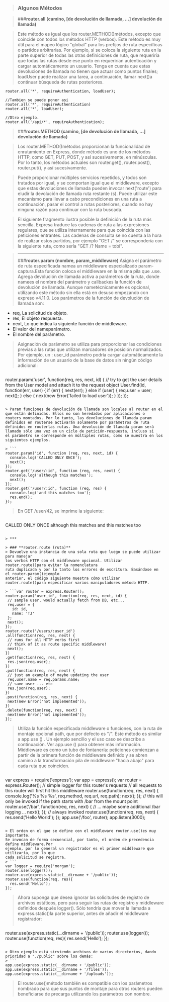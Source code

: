 > ### Algunos Métodos

>  ###**router.all (camino, [de devolución de llamada, ...] devolución de llamada)**

> Este método es igual que los router.METHOD()métodos, excepto que coincide con todos los métodos HTTP (verbos).
Este método es muy útil para el mapeo lógico "global" para los prefijos de ruta específicas o partidos arbitrarias. 
Por ejemplo, si se coloca la siguiente ruta en la parte superior de todas las otras definiciones de ruta, que requeriría 
que todas las rutas desde ese punto en requerirían autenticación y cargar automáticamente un usuario. Tenga en cuenta que 
estas devoluciones de llamada no tienen que actuar como puntos finales; loadUser puede realizar una tarea, a continuación, 
llamar next()a continuar búsqueda de rutas posteriores.


```
router.all('*', requireAuthentication, loadUser);

//Tambien se puede poner asi
router.all('*', requireAuthentication)
router.all('*', loadUser);

//Otro ejemplo.
router.all('/api/*', requireAuthentication);

```

> ###**router.METHOD (camino, [de devolución de llamada, ...] devolución de llamada)**

> Los router.METHOD()métodos proporcionan la funcionalidad de enrutamiento en Express, donde método es uno de los métodos HTTP, 
como GET, PUT, POST, y así sucesivamente, en minúsculas. Por lo tanto, los métodos actuales son router.get(), router.post(), 
router.put(), y así sucesivamente.

> Puede proporcionar múltiples servicios repetidos, y todos son tratados por igual, y se comportan igual que el middleware,
excepto que estas devoluciones de llamada pueden invocar next('route') para eludir la devolución de llamada ruta restante (s).
Puede utilizar este mecanismo para llevar a cabo precondiciones en una ruta a continuación,
pasar el control a rutas posteriores, cuando no hay ninguna razón para continuar con la ruta buscada.

> El siguiente fragmento ilustra posible la definición de la ruta más sencilla. Expresa traduce las cadenas de ruta a las 
expresiones regulares, que se utiliza internamente para que coincida con las peticiones entrantes. Las cadenas de consulta
se no cuenta a la hora de realizar estos partidos, por ejemplo "GET /" se correspondería con la siguiente ruta, como sería 
"GET /? Name = tobi".


> ***
> ###**router.param (nombre, param_middleware)**
Asigna el parámetro de ruta especificada namea un middleware especializado param-captura.Esta función coloca el middleware en la
misma pila que .use. Agrega devolución de llamada activa a parámetros de la ruta, donde namees el nombre del parámetro y callbackes 
la función de devolución de llamada. Aunque nametécnicamente es opcional, utilizando este método sin ella está en desuso empezando 
con expreso v4.11.0.
Los parámetros de la función de devolución de llamada son:
* req, La solicitud de objeto.
* res, El objeto respuesta.
* next, Lo que indica la siguiente función de middleware.
* El valor del nameparámetro.
* El nombre del parámetro.

> Asignación de parámetro se utiliza para proporcionar las condiciones previas a las rutas que utilizan marcadores 
de posición normalizados. Por ejemplo, un : user_id parámetro podría cargar automáticamente la información de un usuario de la base de 
datos sin ningún código adicional:

> ```
router.param('user', function(req, res, next, id) {
  // try to get the user details from the User model and attach it to the request object
  User.find(id, function(err, user) {
    if (err) {
      next(err);
    } else if (user) {
      req.user = user;
      next();
    } else {
      next(new Error('failed to load user'));
    }
  });
});
```

> Param funciones de devolución de llamada son locales al router en el que están definidas. Ellos no son heredados por aplicaciones o
routers montados. Por lo tanto, las devoluciones de llamada param definidos en routerse activarán solamente por parámetros de ruta 
definidos en routerlas rutas. Una devolución de llamada param será llamado sólo una vez en un ciclo de petición-respuesta, incluso si 
el parámetro se corresponde en múltiples rutas, como se muestra en los siguientes ejemplos.

> ```
router.param('id', function (req, res, next, id) {
  console.log('CALLED ONLY ONCE');
  next();
});
router.get('/user/:id', function (req, res, next) {
  console.log('although this matches');
  next();
});
router.get('/user/:id', function (req, res) {
  console.log('and this matches too');
  res.end();
});
```

> En GET /user/42, se imprime la siguiente:

> ```
CALLED ONLY ONCE
although this matches
and this matches too
 ```
 
> ***

> ### **router.route (ruta)**
> Devuelve una instancia de una sola ruta que luego se puede utilizar para manejar
los verbos HTTP con el middleware opcional. Utilizar router.route()para evitar la nomenclatura 
ruta duplicada y por lo tanto los errores de escritura. Basándose en el router.param()ejemplo 
anterior, el código siguiente muestra cómo utilizar  router.route()para especificar varios manipuladores método HTTP.

> ```var router = express.Router();
router.param('user_id', function(req, res, next, id) {
  // sample user, would actually fetch from DB, etc...
  req.user = {
    id: id,
    name: 'TJ'
  };
  next();
});
router.route('/users/:user_id')
.all(function(req, res, next) {
  // runs for all HTTP verbs first
  // think of it as route specific middleware!
  next();
})
.get(function(req, res, next) {
  res.json(req.user);
})
.put(function(req, res, next) {
  // just an example of maybe updating the user
  req.user.name = req.params.name;
  // save user ... etc
  res.json(req.user);
})
.post(function(req, res, next) {
  next(new Error('not implemented'));
})
.delete(function(req, res, next) {
  next(new Error('not implemented'));
});
```

> Utiliza la función especificada middleware o funciones, con la ruta de montaje 
  opcional path, que por defecto es "/". Este método es similar a app.use () . 
  Un ejemplo sencillo y el uso caso se describe a continuación. Ver app.use () para 
  obtener más información. Middleware es como un tubo de fontanería: peticiones 
  comienzan a partir de la primera función de middleware definido y se abren 
  camino a la transformación pila de middleware "hacia abajo" para cada ruta que coinciden.
  
> ```
var express = require('express');
var app = express();
var router = express.Router();
// simple logger for this router's requests
// all requests to this router will first hit this middleware
router.use(function(req, res, next) {
  console.log('%s %s %s', req.method, req.url, req.path);
  next();
});
// this will only be invoked if the path starts with /bar from the mount point
router.use('/bar', function(req, res, next) {
  // ... maybe some additional /bar logging ...
  next();
});
// always invoked
router.use(function(req, res, next) {
  res.send('Hello World');
});
app.use('/foo', router);
app.listen(3000);
```

> El orden en el que se define con el middleware router.use()es muy importante. 
Se invocan de forma secuencial, por tanto, el orden de precedencia define middleware.Por 
ejemplo, por lo general un registrador es el primer middleware que utilizaría, por lo que
cada solicitud se registra.
> ```
var logger = require('morgan');
router.use(logger());
router.use(express.static(__dirname + '/public'));
router.use(function(req, res){
  res.send('Hello');
});
```
> Ahora suponga que desea ignorar las solicitudes de registro de archivos estáticos, pero 
para seguir las rutas de registro y middleware definidos después logger(). Sólo tendría 
que mover la llamada a express.static()la parte superior, antes de añadir el middleware 
registrador:
> ```
router.use(express.static(__dirname + '/public'));
router.use(logger());
router.use(function(req, res){
  res.send('Hello');
});
```

> Otro ejemplo está sirviendo archivos de varios directorios, dando prioridad a "./public" sobre los demás:
> ```
app.use(express.static(__dirname + '/public'));
app.use(express.static(__dirname + '/files'));
app.use(express.static(__dirname + '/uploads'));
```

> El router.use()método también es compatible con los parámetros nombrado para que 
sus puntos de montaje para otros routers pueden beneficiarse de precarga utilizando los parámetros con nombre.